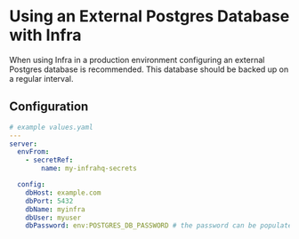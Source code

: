 # Using an External Postgres Database with Infra

When using Infra in a production environment configuring an external Postgres database is recommended. This database should be backed up on a regular interval.

## Configuration

```yaml
# example values.yaml
---
server:
  envFrom:
    - secretRef:
        name: my-infrahq-secrets

  config:
    dbHost: example.com
    dbPort: 5432
    dbName: myinfra
    dbUser: myuser
    dbPassword: env:POSTGRES_DB_PASSWORD # the password can be populated from my-infrahq-secrets injected into the environment
```
